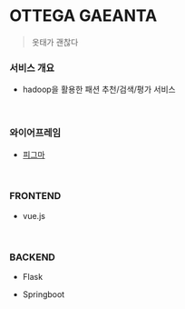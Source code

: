 # OTTEGA GAEANTA

> 옷태가 괜찮다



### 서비스 개요

- hadoop을 활용한 패션 추천/검색/평가 서비스

<br>

### 와이어프레임

- [피그마](https://www.figma.com/file/lhDtkfKlM8cGv4efBdTGrO/B4A1-%ED%94%BC%EA%B7%B8%EB%A7%88-%EC%B4%88%EC%95%88)



<br>

### FRONTEND

- vue.js

<br>

### BACKEND

- Flask

- Springboot
